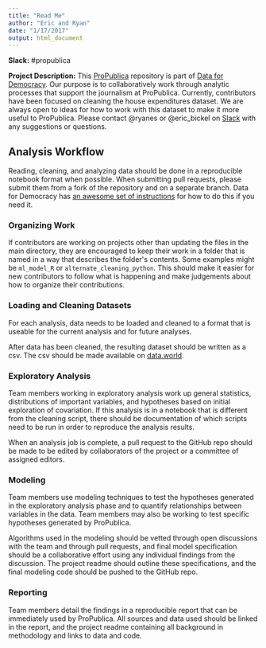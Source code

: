 ```yaml
---
title: "Read Me"
author: "Eric and Ryan"
date: "1/17/2017"
output: html_document
---
```


**Slack:** #propublica

**Project Description:** This [ProPublica](https://www.propublica.org/) 
repository is part of [Data for Democracy](http://datafordemocracy.org/about.html). Our purpose is to collaboratively 
work through analytic processes that support the journalism at ProPublica. 
Currently, contributors have been focused on cleaning the house expenditures 
dataset. We are always open to ideas for how to work with this dataset to make 
it more useful to ProPublica. Please contact @ryanes or @eric_bickel on [Slack](http://datafordemocracy.org/contact.html) with any suggestions or questions. 

## Analysis Workflow

Reading, cleaning, and analyzing data should be done in a reproducible notebook 
format when possible. When submitting pull requests, please submit them from a 
fork of the repository and on a separate branch. Data for Democracy has [an 
awesome set of instructions](https://github.com/Data4Democracy/github-playground/blob/master/README.md) 
for how to do this if you need it. 

### Organizing Work 

If contributors are working on projects other than updating the files in the main directory, they are encouraged to keep their work in a folder that is named in a way that describes the folder's contents. Some examples might be `ml_model_R` or `alternate_cleaning_python`. This should make it easier for new contributors to follow what is happening and make judgements about how to organize their contributions.  

### Loading and Cleaning Datasets
For each analysis, data needs to be loaded and cleaned to a format that is useable for the current analysis and for future analyses.

After data has been cleaned, the resulting dataset should be written as a csv. The csv should be made available on [data.world](https://data.world/data4democracy/house-expenditures). 

### Exploratory Analysis
Team members working in exploratory analysis work up general statistics, distributions of important variables, and hypotheses based on initial exploration of covariation. If this analysis is in a notebook that is different from the cleaning script, there should be documentation of which scripts need to be run in order to reproduce the analysis results. 

When an analysis job is complete, a pull request to the GitHub repo should be made to be edited by collaborators of the project or a committee of assigned editors.

### Modeling
Team members use modeling techniques to test the hypotheses generated in the exploratory analysis phase and to quantify relationships between variables in the data. Team members may also be working to test specific hypotheses generated by ProPublica.

Algorithms used in the modeling should be vetted through open discussions with the team and through pull requests, and final model specification should be a collaborative effort using any individual findings from the discussion. The project readme should outline these specifications, and the final modeling code should be pushed to the GitHub repo.

### Reporting
Team members detail the findings in a reproducible report that can be immediately used by ProPublica. All sources and data used should be linked in the report, and the project readme containing all background in methodology and links to data and code.